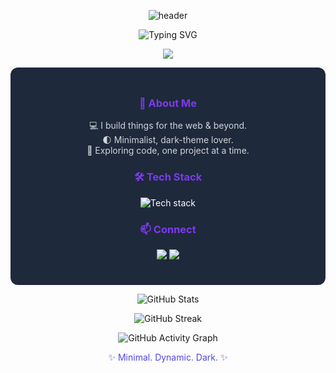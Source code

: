<!-- GitHub Profile README for Hasan-Ahmed-Khan -->
<p align="center">
  <img src="https://capsule-render.vercel.app/api?type=waving&color=4F46E5,1E293B&height=200&section=header&text=Hi,%20I'm%20Hasan%20Ahmed%20Khan!&fontColor=FFFFFF&fontSize=40&animation=twinkling" alt="header" />
</p>

<p align="center">
  <img src="https://readme-typing-svg.demolab.com?font=Fira+Code&weight=600&pause=1000&color=7C3AED&center=true&vCenter=true&width=435&lines=Software+Engineer;Open+Source+Enthusiast;Minimalist+by+Design" alt="Typing SVG" />
</p>

<p align="center">
  <img src="https://img.shields.io/badge/Code%20with%20Passion-1E293B?style=for-the-badge&logo=github&logoColor=7C3AED&color=1E293B&labelColor=4F46E5" />
</p>

<div align="center" style="background: #1e293b; border-radius: 12px; padding: 24px; color: #fff; max-width: 650px; margin: auto;">
  
  <h3 align="center" style="color: #7c3aed;">👋 About Me</h3>
  <p align="center" style="color: #d1d5db;">
    💻 I build things for the web & beyond.<br>
    🌓 Minimalist, dark-theme lover.<br>
    🌌 Exploring code, one project at a time.
  </p>

  <h3 align="center" style="color: #7c3aed;">🛠 Tech Stack</h3>
  <p align="center">
    <img src="https://skillicons.dev/icons?i=js,ts,react,nodejs,python,go,git,linux" alt="Tech stack" />
  </p>

  <h3 align="center" style="color: #7c3aed;">📫 Connect</h3>
  <p align="center">
    <a href="https://github.com/Hasan-Ahmed-Khan" target="_blank">
      <img src="https://img.shields.io/badge/GitHub-1E293B?style=for-the-badge&logo=github&logoColor=4F46E5" />
    </a>
    <a href="mailto:hasan.ahmed.khan@example.com" target="_blank">
      <img src="https://img.shields.io/badge/Email-1E293B?style=for-the-badge&logo=gmail&logoColor=7C3AED" />
    </a>
  </p>
</div>

<!-- Dynamic GitHub Stats Section -->
<p align="center">
  <img src="https://github-readme-stats.vercel.app/api?username=Hasan-Ahmed-Khan&show_icons=true&hide_border=true&bg_color=1e293b&title_color=7c3aed&icon_color=4f46e5&text_color=ffffff" alt="GitHub Stats" />
</p>

<p align="center">
  <img src="https://github-readme-streak-stats.herokuapp.com/?user=Hasan-Ahmed-Khan&theme=github-dark-blue&hide_border=true&background=1e293b&ring=7c3aed&fire=4f46e5&currStreakLabel=7c3aed" alt="GitHub Streak" />
</p>

<p align="center">
  <img src="https://activity-graph.herokuapp.com/graph?username=Hasan-Ahmed-Khan&bg_color=1e293b&color=7c3aed&line=4f46e5&point=ffffff&area=true&hide_border=true" alt="GitHub Activity Graph" />
</p>

<!-- Footer -->
<p align="center" style="color: #4F46E5;">✨ Minimal. Dynamic. Dark. ✨</p>
